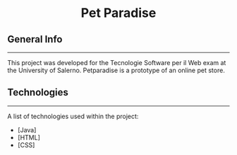 # <p align="center"> Pet Paradise </p>

## General Info
***
This project was developed for the Tecnologie Software per il Web exam at the University of Salerno. Petparadise is a prototype of an online pet store.

## Technologies
***
A list of technologies used within the project:
* [Java]
* [HTML]
* [CSS]

